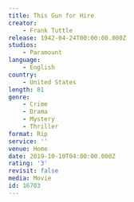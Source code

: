 ```yaml
---
title: This Gun for Hire
creator:
    - Frank Tuttle
release: 1942-04-24T00:00:00.000Z
studios:
    - Paramount
language:
    - English
country:
    - United States
length: 81
genre:
    - Crime
    - Drama
    - Mystery
    - Thriller
format: Rip
service: ''
venue: Home
date: 2019-10-10T04:00:00.000Z
rating: '3'
revisit: false
media: Movie
id: 16703
---
```



